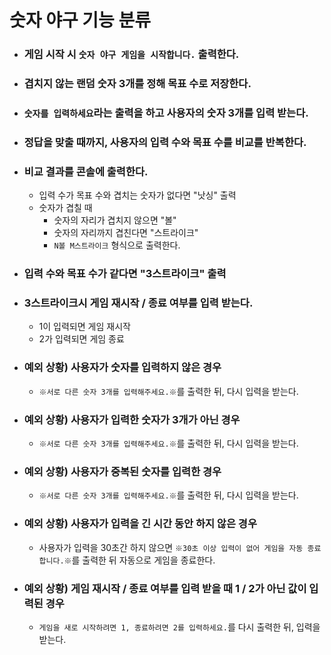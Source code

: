# 숫자 야구 기능 분류

- ### 게임 시작 시 `숫자 야구 게임을 시작합니다.` 출력한다.
- ### 겹치지 않는 랜덤 숫자 3개를 정해 목표 수로 저장한다.
- ### `숫자를 입력하세요`라는 출력을 하고 사용자의 숫자 3개를 입력 받는다.
- ### 정답을 맞출 때까지, 사용자의 입력 수와 목표 수를 비교를 반복한다.
- ### 비교 결과를 콘솔에 출력한다.
  - 입력 수가 목표 수와 겹치는 숫자가 없다면 "낫싱" 출력
  - 숫자가 겹칠 때
    - 숫자의 자리가 겹치지 않으면 "볼"
    - 숫자의 자리까지 겹친다면 "스트라이크"
    - `N볼 M스트라이크` 형식으로 출력한다.
- ### 입력 수와 목표 수가 같다면 "3스트라이크" 출력    
- ### 3스트라이크시 게임 재시작 / 종료 여부를 입력 받는다.
  - 1이 입력되면 게임 재시작
  - 2가 입력되면 게임 종료
- ### 예외 상황) 사용자가 숫자를 입력하지 않은 경우
  - `※서로 다른 숫자 3개를 입력해주세요.※`를 출력한 뒤, 다시 입력을 받는다.
- ### 예외 상황) 사용자가 입력한 숫자가 3개가 아닌 경우
  - `※서로 다른 숫자 3개를 입력해주세요.※`를 출력한 뒤, 다시 입력을 받는다.
- ### 예외 상황) 사용자가 중복된 숫자를 입력한 경우
  - `※서로 다른 숫자 3개를 입력해주세요.※`를 출력한 뒤, 다시 입력을 받는다.
- ### 예외 상황) 사용자가 입력을 긴 시간 동안 하지 않은 경우
  - 사용자가 입력을 30초간 하지 않으면 `※30초 이상 입력이 없어 게임을 자동 종료합니다.※`를 출력한 뒤 자동으로 게임을 종료한다.
- ### 예외 상황) 게임 재시작 / 종료 여부를 입력 받을 때 1 / 2가 아닌 값이 입력된 경우
  - `게임을 새로 시작하려면 1, 종료하려면 2를 입력하세요.`를 다시 출력한 뒤, 입력을 받는다.